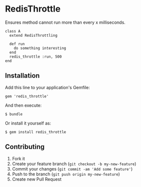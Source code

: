 # RedisThrottle

Ensures method cannot run more than every x milliseconds.

    class A
      extend RedisThrottling
      
      def run
        do something interesting
      end
      redis_throttle :run, 500
    end


## Installation

Add this line to your application's Gemfile:

    gem 'redis_throttle'

And then execute:

    $ bundle

Or install it yourself as:

    $ gem install redis_throttle



## Contributing

1. Fork it
2. Create your feature branch (`git checkout -b my-new-feature`)
3. Commit your changes (`git commit -am 'Add some feature'`)
4. Push to the branch (`git push origin my-new-feature`)
5. Create new Pull Request
